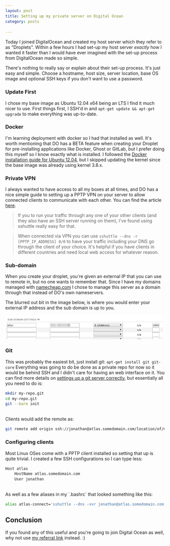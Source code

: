 ```yaml
---
layout: post
title: Setting up my private server on Digital Ocean
category: posts

---
```


Today I joined DigitalOcean and created my host server which they refer to as "Droplets". Within a few hours I had set-up my host server *exactly* how I wanted it faster than I would have ever imagined with the set-up process from DigitalOcean made so simple.

There's nothing to really say or explain about their set-up process. It's just easy and simple. Choose a hostname, host size, server location, base OS image and optional SSH keys if you don't want to use a password.

### Update First
I chose my base image as Ubuntu 12.04 x64 being an LTS I find it much nicer to use. First things first, I SSH'd in and `apt-get update && apt-get upgrade` to make everything was up-to-date.

### Docker
I'm learning deployment with docker so I had that installed as well. It's worth mentioning that DO has a BETA feature when creating your Droplet for pre-installing applications like Docker, Ghost or GitLab, but I prefer doing this myself so I know exactly what is installed. I followed the [Docker installation guide for Ubuntu 12.04][1], but I skipped updating the kernel since the base image was already using kernel 3.8.x.

### Private VPN
I always wanted to have access to all my boxes at all times, and DO has a nice simple guide to setting up a PPTP VPN on your server to allow connected clients to communicate with each other. You can find the article [here][2]. 

> If you to run your traffic through any one of your other clients (and they also have an SSH server running on them), I've found using sshuttle really easy for that.

> When connected via VPN you can use `sshuttle --dns -r [PPTP_IP_ADDRESS] 0/0` to have your traffic including your DNS go through the client of your choice. It's helpful if you have clients in different countries and need local web access for whatever reason.

### Sub-domain
When you create your droplet, you're given an external IP that you can use to remote in, but no one wants to remember that. Since I have my domains managed with [namecheap.com][3] I chose to manage this server as a domain through that instead of DO's own nameservers.

The blurred out bit in the image below, is where you would enter your external IP address and the sub domain is up to you.

![](/images/20140321/1.png)

### Git
This was probably the easiest bit, just install git: `apt-get install git git-core`
Everything was going to do be done as a private repo for now so it would be behind SSH and I didn't care for having an web interface on it. You can find more details on [settings up a git server correctly][4], but essentially all you need to do is:

``` bash
mkdir my-repo.git
cd my-repo.git
git --bare init
```
<br>
Clients would add the remote as:

``` bash
git remote add origin ssh://jonathan@atlas.somedomain.com/location/of/my-repo.git
```
### Configuring clients
Most Linux OSes come with a PPTP client installed so setting that up is quite trivial.
I created a few SSH configurations so I can type less:

``` bash
Host atlas
    HostName atlas.somedomain.com
    User jonathan
```
<br>
As well as a few aliases in my `.bashrc` that looked something like this:

``` bash
alias atlas-connect='sshuttle --dns -vvr jonathan@atlas.somedomain.com 0/0'
```

## Conclusion
If you found any of this useful and you're going to join Digital Ocean as well, why not use [my referral link][5] instead. :)

[1]: http://docs.docker.io/en/latest/installation/ubuntulinux/
[2]: https://www.digitalocean.com/community/articles/how-to-setup-your-own-vpn-with-pptp
[3]: http://namecheap.com
[4]: http://www.git-scm.com/book/en/Git-on-the-Server-Setting-Up-the-Server
[5]: https://www.digitalocean.com/?refcode=8492838d309e